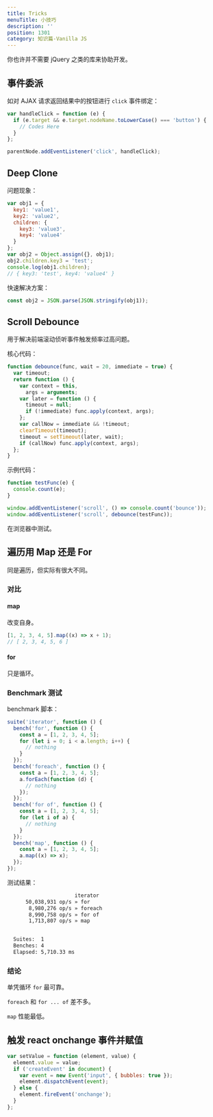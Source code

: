 ```yaml
---
title: Tricks
menuTitle: 小技巧
description: ''
position: 1301
category: 知识篇-Vanilla JS
---
```


你也许并不需要 jQuery 之类的库来协助开发。

## 事件委派

如对 AJAX 请求返回结果中的按钮进行 `click` 事件绑定：

```js
var handleClick = function (e) {
  if (e.target && e.target.nodeName.toLowerCase() === 'button') {
    // Codes Here
  }
};

parentNode.addEventListener('click', handleClick);
```

## Deep Clone

问题现象：

```js
var obj1 = {
  key1: 'value1',
  key2: 'value2',
  children: {
    key3: 'value3',
    key4: 'value4'
  }
};
var obj2 = Object.assign({}, obj1);
obj2.children.key3 = 'test';
console.log(obj1.children);
// { key3: 'test', key4: 'value4' }
```

快速解决方案：

```js
const obj2 = JSON.parse(JSON.stringify(obj1));
```

<adsbygoogle></adsbygoogle>

## Scroll Debounce

用于解决前端滚动侦听事件触发频率过高问题。

核心代码：

```js
function debounce(func, wait = 20, immediate = true) {
  var timeout;
  return function () {
    var context = this,
      args = arguments;
    var later = function () {
      timeout = null;
      if (!immediate) func.apply(context, args);
    };
    var callNow = immediate && !timeout;
    clearTimeout(timeout);
    timeout = setTimeout(later, wait);
    if (callNow) func.apply(context, args);
  };
}
```

示例代码：

```js
function testFunc(e) {
  console.count(e);
}

window.addEventListener('scroll', () => console.count('bounce'));
window.addEventListener('scroll', debounce(testFunc));
```

在浏览器中测试。

## 遍历用 Map 还是 For

同是遍历，但实际有很大不同。

### 对比

#### map

改变自身。

```js
[1, 2, 3, 4, 5].map((x) => x + 1);
// [ 2, 3, 4, 5, 6 ]
```

#### for

只是循环。

### Benchmark 测试

benchmark 脚本：

```js
suite('iterator', function () {
  bench('for', function () {
    const a = [1, 2, 3, 4, 5];
    for (let i = 0; i < a.length; i++) {
      // nothing
    }
  });
  bench('foreach', function () {
    const a = [1, 2, 3, 4, 5];
    a.forEach(function (d) {
      // nothing
    });
  });
  bench('for of', function () {
    const a = [1, 2, 3, 4, 5];
    for (let i of a) {
      // nothing
    }
  });
  bench('map', function () {
    const a = [1, 2, 3, 4, 5];
    a.map((x) => x);
  });
});
```

测试结果：

```bash
                      iterator
      50,038,931 op/s » for
       8,980,276 op/s » foreach
       8,990,758 op/s » for of
       1,713,807 op/s » map


  Suites:  1
  Benches: 4
  Elapsed: 5,710.33 ms
```

### 结论

单凭循环 `for` 最可靠。

`foreach` 和 `for ... of` 差不多。

`map` 性能最低。

## 触发 react onchange 事件并赋值

```js
var setValue = function (element, value) {
  element.value = value;
  if ('createEvent' in document) {
    var event = new Event('input', { bubbles: true });
    element.dispatchEvent(event);
  } else {
    element.fireEvent('onchange');
  }
};
```
